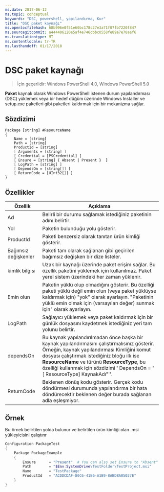 ```yaml
---
ms.date: 2017-06-12
ms.topic: conceptual
keywords: "DSC, powershell, yapılandırma, Kur"
title: "DSC paket kaynağı"
ms.openlocfilehash: 68b996e0f51e60bc178c27e3a71f07fb7220f847
ms.sourcegitcommit: a444406120e5af4e746cbbc0558fe89a7e78aef6
ms.translationtype: MT
ms.contentlocale: tr-TR
ms.lasthandoff: 01/17/2018
---
```

# <a name="dsc-package-resource"></a>DSC paket kaynağı

> İçin geçerlidir: Windows PowerShell 4.0, Windows PowerShell 5.0

**Paket** kaynak olarak Windows PowerShell istenen durum yapılandırması (DSC) yüklemek veya bir hedef düğüm üzerinde Windows Installer ve setup.exe paketleri gibi paketleri kaldırmak için bir mekanizma sağlar.

## <a name="syntax"></a>Sözdizimi

```
Package [string] #ResourceName
{
    Name = [string]
    Path = [string]
    ProductId = [string]
    [ Arguments = [string] ]
    [ Credential = [PSCredential] ]
    [ Ensure = [string] { Absent | Present }  ]
    [ LogPath = [string] ]
    [ DependsOn = [string[]] ]
    [ ReturnCode = [UInt32[]] ]
}
```

## <a name="properties"></a>Özellikler
|  Özellik  |  Açıklama   | 
|---|---| 
| Ad| Belirli bir durumu sağlamak istediğiniz paketinin adını belirtir.| 
| Yol| Paketin bulunduğu yolu gösterir.| 
| ProductId| Paketi benzersiz olarak tanıtan ürün kimliği gösterir.| 
| Bağımsız değişkenler| Paketi tam olarak sağlanan gibi geçirilen bağımsız değişken bir dize listeler.| 
| kimlik bilgisi| Uzak bir kaynağı üzerinde paket erişim sağlar. Bu özellik paketini yüklemek için kullanılmaz. Paket yerel sistem üzerindeki her zaman yüklenir.| 
| Emin olun| Paketin yüklü olup olmadığını gösterir. Bu özelliği paketi yüklü değil emin olun (veya paket yüklüyse kaldırmak için) "yok" olarak ayarlayın. "Paketinin yüklü emin olmak için (varsayılan değer) sunmak için" olarak ayarlayın.| 
| LogPath| Sağlayıcı yüklemek veya paket kaldırmak için bir günlük dosyasını kaydetmek istediğiniz yeri tam yolunu belirtir.| 
| dependsOn | Bu kaynak yapılandırılmadan önce başka bir kaynak yapılandırmasını çalıştırmalısınız gösterir. Örneğin, kaynak yapılandırması Kimliğini komut dosyası çalıştırmak istediğiniz bloğu ilk ise **ResourceName** ve türünü **ResourceType**, bu özelliği kullanmak için sözdizimi ' DependsOn = "[ ResourceType] KaynakAdı"''.| 
| ReturnCode| Beklenen dönüş kodu gösterir. Gerçek kodu döndürmesi durumunda yapılandırma bir hata döndürecektir beklenen değer burada sağlanan adla eşleşmiyor.| 

## <a name="example"></a>Örnek

Bu örnek belirtilen yolda bulunur ve belirtilen ürün kimliği olan .msi yükleyicisini çalıştırır

```powershell
Configuration PackageTest
{
    Package PackageExample
    {
        Ensure      = "Present"  # You can also set Ensure to "Absent"
        Path        = "$Env:SystemDrive\TestFolder\TestProject.msi"
        Name        = "TestPackage"
        ProductId   = "ACDDCDAF-80C6-41E6-A1B9-8ABD8A05027E"
    } 
}
```

